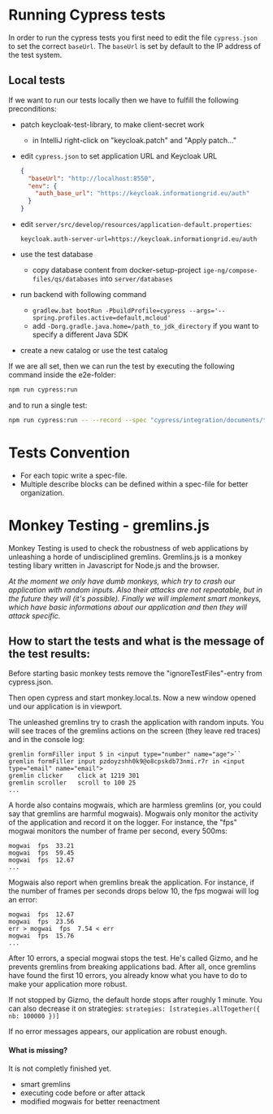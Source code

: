 # Running Cypress tests

In order to run the cypress tests you first need to edit the file `cypress.json` to set the correct `baseUrl`.
The `baseUrl` is set by default to the IP address of the test system.

## Local tests

If we want to run our tests locally then we have to fulfill the following preconditions:

- patch keycloak-test-library, to make client-secret work

  - in IntelliJ right-click on "keycloak.patch" and "Apply patch..."

- edit `cypress.json` to set application URL and Keycloak URL
  ```json
  {
    "baseUrl": "http://localhost:8550",
    "env": {
      "auth_base_url": "https://keycloak.informationgrid.eu/auth"
    }
  }
  ```
- edit `server/src/develop/resources/application-default.properties`:
  ```properties
  keycloak.auth-server-url=https://keycloak.informationgrid.eu/auth
  ```
- use the test database

  - copy database content from docker-setup-project `ige-ng/compose-files/qs/databases` into `server/databases`

- run backend with following command

  - `gradlew.bat bootRun -PbuildProfile=cypress --args='--spring.profiles.active=default,mcloud'`
  - add `-Dorg.gradle.java.home=/path_to_jdk_directory` if you want to specify a different Java SDK

- create a new catalog or use the test catalog

If we are all set, then we can run the test by executing the following command inside the e2e-folder:

```bash
npm run cypress:run
```

and to run a single test:

```bash
npm run cypress:run -- --record --spec "cypress/integration/documents/type/mcloud.spec.ts"
```

# Tests Convention

- For each topic write a spec-file.
- Multiple describe blocks can be defined within a spec-file for better organization.

# Monkey Testing - gremlins.js

Monkey Testing is used to check the robustness of web applications by unleashing a horde of undisciplined gremlins.
Gremlins.js is a monkey testing libary written in Javascript for Node.js and the browser.

_At the moment we only have dumb monkeys, which try to crash our application with random inputs.
Also their attacks are not repeatable, but in the future they will (it's possible).
Finally we will implement smart monkeys, which have basic informations about our application and then they will attack specific._

## How to start the tests and what is the message of the test results:

Before starting basic monkey tests remove the "ignoreTestFiles"-entry from cypress.json.

Then open cypress and start monkey.local.ts. Now a new window opened und our application is in viewport.

The unleashed gremlins try to crash the application with random inputs.
You will see traces of the gremlins actions on the screen (they leave red traces) and in the console log:

```
gremlin formFiller input 5 in <input type="number" name="age">``
gremlin formFiller input pzdoyzshh0k9@o8cpskdb73nmi.r7r in <input type="email" name="email">
gremlin clicker    click at 1219 301
gremlin scroller   scroll to 100 25
...
```

A horde also contains mogwais, which are harmless gremlins (or, you could say that gremlins are harmful mogwais). Mogwais only monitor the activity of the application and record it on the logger. For instance, the "fps" mogwai monitors the number of frame per second, every 500ms:

```
mogwai  fps  33.21
mogwai  fps  59.45
mogwai  fps  12.67
...
```

Mogwais also report when gremlins break the application. For instance, if the number of frames per seconds drops below 10, the fps mogwai will log an error:

```
mogwai  fps  12.67
mogwai  fps  23.56
err > mogwai  fps  7.54 < err
mogwai  fps  15.76
...
```

After 10 errors, a special mogwai stops the test. He's called Gizmo, and he prevents gremlins from breaking applications bad. After all, once gremlins have found the first 10 errors, you already know what you have to do to make your application more robust.

If not stopped by Gizmo, the default horde stops after roughly 1 minute. You can also decrease it on strategies:
`strategies: [strategies.allTogether({ nb: 100000 })]`

If no error messages appears, our application are robust enough.

#### What is missing?

It is not completly finished yet.

- smart gremlins
- executing code before or after attack
- modified mogwais for better reenactment
